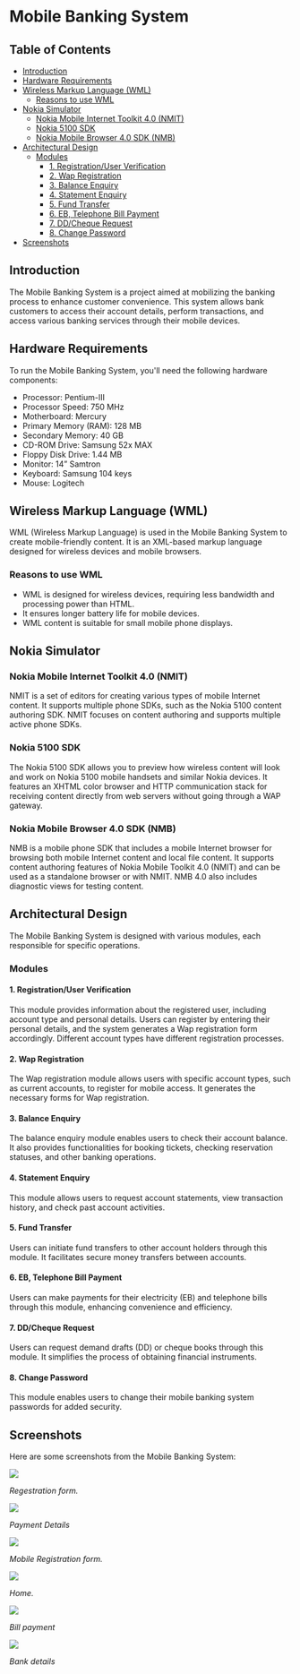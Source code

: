 # Mobile Banking System

## Table of Contents

- [Introduction](#introduction)
- [Hardware Requirements](#hardware-requirements)
- [Wireless Markup Language (WML)](#wireless-markup-language-wml)
  - [Reasons to use WML](#reasons-to-use-wml)
- [Nokia Simulator](#nokia-simulator)
  - [Nokia Mobile Internet Toolkit 4.0 (NMIT)](#nokia-mobile-internet-toolkit-40-nmit)
  - [Nokia 5100 SDK](#nokia-5100-sdk)
  - [Nokia Mobile Browser 4.0 SDK (NMB)](#nokia-mobile-browser-40-sdk-nmb)
- [Architectural Design](#architectural-design)
  - [Modules](#modules)
    - [1. Registration/User Verification](#1-registrationuser-verification)
    - [2. Wap Registration](#2-wap-registration)
    - [3. Balance Enquiry](#3-balance-enquiry)
    - [4. Statement Enquiry](#4-statement-enquiry)
    - [5. Fund Transfer](#5-fund-transfer)
    - [6. EB, Telephone Bill Payment](#6-eb-telephone-bill-payment)
    - [7. DD/Cheque Request](#7-ddcheque-request)
    - [8. Change Password](#8-change-password)
- [Screenshots](#screenshots)
    
## Introduction

The Mobile Banking System is a project aimed at mobilizing the banking process to enhance customer convenience. This system allows bank customers to access their account details, perform transactions, and access various banking services through their mobile devices.

## Hardware Requirements

To run the Mobile Banking System, you'll need the following hardware components:

- Processor: Pentium-III
- Processor Speed: 750 MHz
- Motherboard: Mercury
- Primary Memory (RAM): 128 MB
- Secondary Memory: 40 GB
- CD-ROM Drive: Samsung 52x MAX
- Floppy Disk Drive: 1.44 MB
- Monitor: 14” Samtron
- Keyboard: Samsung 104 keys
- Mouse: Logitech

## Wireless Markup Language (WML)

WML (Wireless Markup Language) is used in the Mobile Banking System to create mobile-friendly content. It is an XML-based markup language designed for wireless devices and mobile browsers.

### Reasons to use WML

- WML is designed for wireless devices, requiring less bandwidth and processing power than HTML.
- It ensures longer battery life for mobile devices.
- WML content is suitable for small mobile phone displays.

## Nokia Simulator

### Nokia Mobile Internet Toolkit 4.0 (NMIT)

NMIT is a set of editors for creating various types of mobile Internet content. It supports multiple phone SDKs, such as the Nokia 5100 content authoring SDK. NMIT focuses on content authoring and supports multiple active phone SDKs.

### Nokia 5100 SDK

The Nokia 5100 SDK allows you to preview how wireless content will look and work on Nokia 5100 mobile handsets and similar Nokia devices. It features an XHTML color browser and HTTP communication stack for receiving content directly from web servers without going through a WAP gateway.

### Nokia Mobile Browser 4.0 SDK (NMB)

NMB is a mobile phone SDK that includes a mobile Internet browser for browsing both mobile Internet content and local file content. It supports content authoring features of Nokia Mobile Toolkit 4.0 (NMIT) and can be used as a standalone browser or with NMIT. NMB 4.0 also includes diagnostic views for testing content.

## Architectural Design

The Mobile Banking System is designed with various modules, each responsible for specific operations.

### Modules

#### 1. Registration/User Verification

This module provides information about the registered user, including account type and personal details. Users can register by entering their personal details, and the system generates a Wap registration form accordingly. Different account types have different registration processes.

#### 2. Wap Registration

The Wap registration module allows users with specific account types, such as current accounts, to register for mobile access. It generates the necessary forms for Wap registration.

#### 3. Balance Enquiry

The balance enquiry module enables users to check their account balance. It also provides functionalities for booking tickets, checking reservation statuses, and other banking operations.

#### 4. Statement Enquiry

This module allows users to request account statements, view transaction history, and check past account activities.

#### 5. Fund Transfer

Users can initiate fund transfers to other account holders through this module. It facilitates secure money transfers between accounts.

#### 6. EB, Telephone Bill Payment

Users can make payments for their electricity (EB) and telephone bills through this module, enhancing convenience and efficiency.

#### 7. DD/Cheque Request

Users can request demand drafts (DD) or cheque books through this module. It simplifies the process of obtaining financial instruments.

#### 8. Change Password

This module enables users to change their mobile banking system passwords for added security.

## Screenshots

Here are some screenshots from the Mobile Banking System:

<img src="m_bank/screenshot/Screenshot (57).png">

*Regestration form.*

<img src="m_bank/screenshot/Screenshot (58).png">

*Payment Details*

<img src="m_bank/screenshot/Screenshot (59).png">

*Mobile Registration form.*


<img src="m_bank/screenshot/Screenshot (60).png">

*Home.*

<img src="m_bank/screenshot/Screenshot (61).png">

*Bill payment*

<img src="m_bank/screenshot/Screenshot (62).png">

*Bank details*
